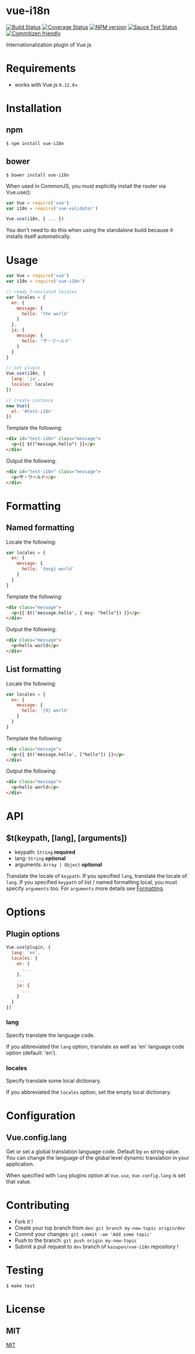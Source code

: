 # vue-i18n

[![Build Status](https://travis-ci.org/kazupon/vue-i18n.svg?branch=master)](https://travis-ci.org/kazupon/vue-i18n)
[![Coverage Status](https://img.shields.io/coveralls/kazupon/vue-i18n.svg)](https://coveralls.io/r/kazupon/vue-i18n?branch=master)
[![NPM version](https://badge.fury.io/js/vue-i18n.svg)](http://badge.fury.io/js/vue-i18n)
[![Sauce Test Status](https://saucelabs.com/buildstatus/vue-i18n)](https://saucelabs.com/u/vue-i18n)
[![Commitizen friendly](https://img.shields.io/badge/commitizen-friendly-brightgreen.svg)](http://commitizen.github.io/cz-cli/)


Internationalization plugin of Vue.js


# Requirements
- works with Vue.js `0.12.0`+


# Installation

## npm

```shell
$ npm install vue-i18n
```

## bower

```shell
$ bower install vue-i18n
```

When used in CommonJS, you must explicitly install the router via Vue.use():

```javascript
var Vue = require('vue')
var i18n = require('vue-validator')

Vue.use(i18n, { ... })
```

You don't need to do this when using the standalone build because it installs itself automatically.

# Usage

```javascript
var Vue = require('vue')
var i18n = require('vue-i18n')

// ready translated locales
var locales = {
  en: {
    message: {
      hello: 'the world'
    }
  },
  ja: {
    message: {
      hello: 'ザ・ワールド'
    }
  }
}

// set plugin
Vue.use(i18n, {
  lang: 'ja',
  locales: locales
})

// create instance
new Vue({
  el: '#test-i18n'
})
```

Template the following:

```html
<div id="test-i18n" class="message">
  <p>{{ $t("message.hello") }}</p>
</div>
```

Output the following:

```html
<div id="test-i18n" class="message">
  <p>ザ・ワールド</p>
</div>
```


# Formatting

## Named formatting

Locale the following:

```javascript
var locales = {
  en: {
    message: {
      hello: '{msg} world'
    }
  }
}
```

Template the following:

```html
<div class="message">
  <p>{{ $t('message.hello', { msg: "hello"}) }}</p>
</div>
```

Output the following:

```html
<div class="message">
  <p>hello world</p>
</div>
```

## List formatting

Locale the following:

```javascript
var locales = {
  en: {
    message: {
      hello: '{0} world'
    }
  }
}
```

Template the following:

```html
<div class="message">
  <p>{{ $t('message.hello', ["hello"]) }}</p>
</div>
```

Output the following:

```html
<div class="message">
  <p>hello world</p>
</div>
```


# API

## $t(keypath, [lang], [arguments])
- keypath: `String` **required**
- lang: `String` **optional**
- arguments: `Array | Object` **optional**

Translate the locale of `keypath`. If you specified `lang`, translate the locale of `lang`. If you specified `keypath` of list / named formatting local, you must specify `arguments` too. For `arguments` more details see [Formatting](https://github.com/kazupon/vue-i18n#formatting).


# Options

## Plugin options

```javascript
Vue.use(plugin, {
  lang: 'en',
  locales: {
    en: {
      ...
    },
    ...
    ja: {
      ...
    }
  }
})
```

### lang
Specify translate the language code.

If you abbreviated the `lang` option, translate as well as 'en' language code option (default: 'en').

### locales
Specify translate some local dictionary.

If you abbreviated the `locales` option, set the empty local dictionary.


# Configuration

## Vue.config.lang
Get or set a global translation language code. Default by `en` string value. You can change the language of the global level dynamic translation in your application.

When specified with `lang` plugins option at `Vue.use`, `Vue.config.lang` is set that value.


# Contributing
- Fork it !
- Create your top branch from `dev`: `git branch my-new-topic origin/dev`
- Commit your changes: `git commit -am 'Add some topic'`
- Push to the branch: `git push origin my-new-topic`
- Submit a pull request to `dev` branch of `kazupon/vue-i18n` repository !


# Testing

```shell
$ make test
```


# License

## MIT

[MIT](http://opensource.org/licenses/MIT)
